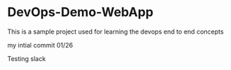 # DevOps-Demo-WebApp
This is a sample project used for learning the devops end to end concepts

my intial commit 01/26

Testing slack
